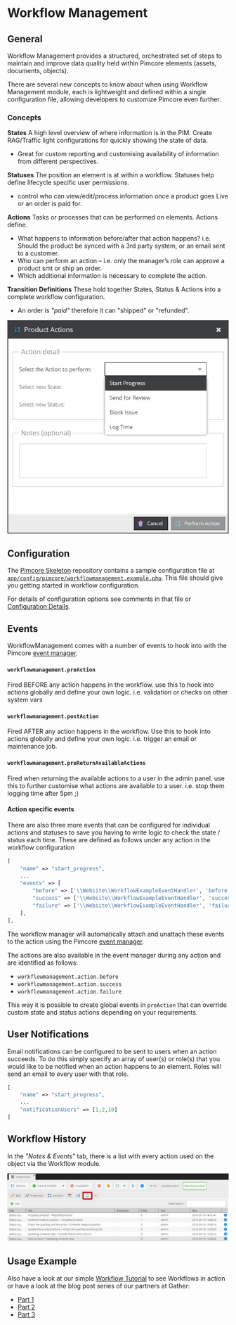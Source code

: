# Workflow Management

## General
Workflow Management provides a structured, orchestrated set of steps to maintain and improve data quality held within Pimcore 
elements (assets, documents, objects).

There are several new concepts to know about when using Workflow Management module, each is lightweight and defined within 
a single configuration file, allowing developers to customize Pimcore even further.

### Concepts 

**States**
A high level overview of where information is in the PIM. Create RAG/Traffic light configurations for quickly showing 
the state of data.
* Great for custom reporting and customising availability of information from different perspectives.

**Statuses**
The position an element is at within a workflow. Statuses help define lifecycle specific user permissions.
* control who can view/edit/process information once a product goes Live or an order is paid for.

**Actions**
Tasks or processes that can be performed on elements. Actions define.
* What happens to information before/after that action happens? i.e. Should the product be synced with a 3rd party system, 
or an email sent to a customer.
* Who can perform an action – i.e. only the manager’s role can approve a product smt or ship an order.
* Which additional information is necessary to complete the action.

**Transition Definitions**
These hold together States, Status & Actions into a complete workflow configuration.
* An order is *"paid"* therefore it can "shipped" or "refunded".

![Workflow example - preview](../img/workflow_example_preview.jpg)

## Configuration

The [Pimcore Skeleton](https://github.com/pimcore/skeleton) repository contains a sample configuration file
at [`app/config/pimcore/workflowmanagement.example.php`](https://github.com/pimcore/skeleton/blob/master/app/config/pimcore/workflowmanagement.example.php).
This file should give you getting started in workflow configuration. 

For details of configuration options see comments in that file or [Configuration Details](./01_Configuration_Details.md).


## Events
WorkflowManagement comes with a number of events to hook into with the Pimcore 
[event manager](../20_Extending_Pimcore/11_Event_API_and_Event_Manager.md).

#### `workflowmanagement.preAction`
Fired BEFORE any action happens in the workflow. use this to hook into actions globally and define your own logic. i.e. 
validation or checks on other system vars

#### `workflowmanagement.postAction`
Fired AFTER any action happens in the workflow. Use this to hook into actions globally and define your own logic. i.e. 
trigger an email or maintenance job.

#### `workflowmanagement.preReturnAvailableActions`
Fired when returning the available actions to a user in the admin panel. use this to further customise what actions are 
available to a user. i.e. stop them logging time after 5pm ;)

#### Action specific events
There are also three more events that can be configured for individual actions and statuses to save you having to write 
logic to check the state / status each time. These are defined as follows under any action in the workflow configuration

```php
[
    "name" => "start_progress",                                
    ...
    "events" => [
        "before" => ['\\Website\\WorkflowExampleEventHandler', 'before'],
        "success" => ['\\Website\\WorkflowExampleEventHandler', 'success'],
        "failure" => ['\\Website\\WorkflowExampleEventHandler', 'failure']
    ],
],
```
The workflow manager will automatically attach and unattach these events to the action using the Pimcore 
[event manager](../20_Extending_Pimcore/11_Event_API_and_Event_Manager.md). 

The actions are also available in the event manager during any action and are identified as follows:
* `workflowmanagement.action.before`
* `workflowmanagement.action.success`
* `workflowmanagement.action.failure`

This way it is possible to create global events in `preAction` that can override custom state and status actions depending 
on your requirements.


## User Notifications
Email notifications can be configured to be sent to users when an action succeeds. To do this simply specify an array 
of user(s) or role(s) that you would like to be notified when an action happens to an element. Roles will send an email 
to every user with that role.

```php
[
    "name" => "start_progress",
    ...
    "notificationUsers" => [1,2,10]
]
```

## Workflow History
In the *"Notes & Events"* tab, there is a list with every action used on the object via the Workflow module.

![Notes & Events - notes from the workflow](../img/notesandevents_object_grid.png)



## Usage Example
Also have a look at our simple [Workflow Tutorial](./03_Workflow_Tutorial.md) to see Workflows in action or have a look
at the blog post series of our partners at Gather: 
 * [Part 1](https://www.gatherdigital.co.uk/community/post/pimcore-workflow-management-pt1/66)
 * [Part 2](https://www.gatherdigital.co.uk/community/post/pimcore-workflow-management-pt2/67) 
 * [Part 3](https://www.gatherdigital.co.uk/community/post/pimcore-workflow-management-pt3/70)

